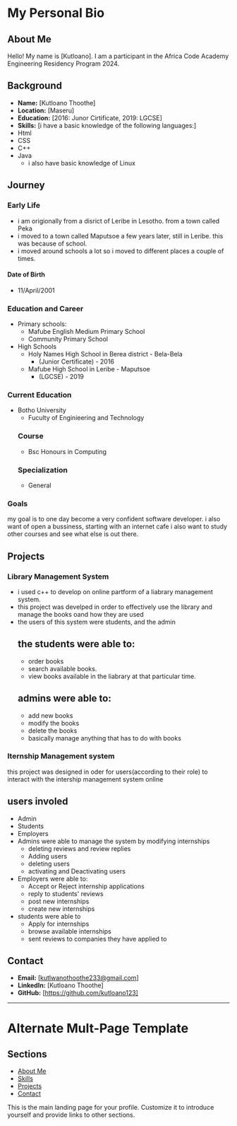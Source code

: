 # My Personal Bio

## About Me
Hello! My name is [Kutloano]. I am a participant in the Africa Code Academy Engineering Residency Program 2024.

## Background
- **Name:** [Kutloano Thoothe]
- **Location:** [Maseru]
- **Education:** [2016: Junor Cirtificate, 2019: LGCSE]
- **Skills:** [i have a basic knowledge of the following languages:]
- Html
- CSS
-  C++
- Java
  * i also have basic knowledge of Linux
## Journey
### Early Life
- i am origionally from a disrict of Leribe in Lesotho. from a town called Peka
- i moved to a town called Maputsoe a few years later, still in Leribe. this was because of school.
- i moved around schools a lot so i moved to different places a couple of times.
#### Date of Birth
* 11/April/2001

### Education and Career
- Primary schools:
  * Mafube English Medium Primary School
  * Community Primary School
- High Schools
  * Holy Names High School in Berea district - Bela-Bela
    - (Junior Certificate) - 2016
  * Mafube High School in Leribe - Maputsoe
    - (LGCSE) - 2019
### Current Education
- Botho University
  * Fuculty of Enginieering and Technology
  ### Course
  - Bsc Honours in Computing
  ### Specialization
  - General

### Goals
my goal is to one day become a very confident software developer. i also want of open a bussiness, starting with an internet cafe
i also want to study other courses and see what else is out there.

## Projects
### Library Management System
* i used c++ to develop on online partform of a liabrary management system.
* this project was develped in order to effectively use the library and manage the books oand how they are used
* the users of this system were students, and the admin
  ## the students were able to: 
  - order books
  - search available books.
  - view books available in the liabrary at that particular time.
  ## admins were able to:
  - add new books
  - modify the books
  - delete the books
  - basically manage anything that has to do with books
### Iternship Management system
this project was designed in oder for users(according to their role) to interact with the intership management system online
## users involed
- Admin
- Students
- Employers
- Admins were able to manage the system by modifying internships
  * deleting reviews and review replies
  * Adding users
  * deleting users
  * activating and Deactivating users
- Employers were able to:
  * Accept or Reject internship applications
  * reply to students' reviews
  * post new internships
  * create new internships
- students were able to
  * Apply for internships
  * browse available internships
  * sent reviews to companies they have applied to

## Contact
- **Email:** [kutlwanothoothe233@gmail.com]
- **LinkedIn:** [Kutloano Thoothe]
- **GitHub:** [https://github.com/kutloano123]

---

# Alternate Mult-Page Template

## Sections

- [About Me](about.md)
- [Skills](skills.md)
- [Projects](projects/index.md)
- [Contact](contact.md)

This is the main landing page for your profile. Customize it to introduce yourself and provide links to other sections.
